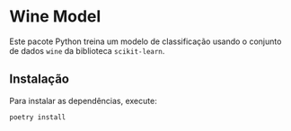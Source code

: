 # Wine Model

Este pacote Python treina um modelo de classificação usando o conjunto de dados `wine` da biblioteca `scikit-learn`.

## Instalação

Para instalar as dependências, execute:

```bash
poetry install
```